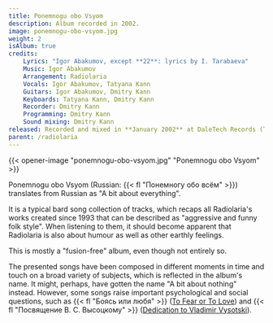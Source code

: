 ```yaml
---
title: Ponemnogu obo Vsyom
description: Album recorded in 2002.
image: ponemnogu-obo-vsyom.jpg
weight: 2
isAlbum: true
credits:
    Lyrics: "Igor Abakumov, except **22**: lyrics by I. Tarabaeva"
    Music: Igor Abakumov
    Arrangement: Radiolaria
    Vocals: Igor Abakumov, Tatyana Kann
    Guitars: Igor Abakumov, Dmitry Kann
    Keyboards: Tatyana Kann, Dmitry Kann
    Recorder: Dmitry Kann
    Programming: Dmitry Kann
    Sound mixing: Dmitry Kann
released: Recorded and mixed in **January 2002** at DaleTech Records (Tyumen, Russia). It has never been officially released by any label.
parent: /radiolaria
---
```


{{< opener-image "ponemnogu-obo-vsyom.jpg" "Ponemnogu obo Vsyom" >}}

Ponemnogu obo Vsyom (Russian: {{< fl "Понемногу обо всём" >}}) translates from Russian as "A bit about everything".

It is a typical bard song collection of tracks, which recaps all Radiolaria's works created since 1993 that can be described as "aggressive and funny folk style". When listening to them, it should become apparent that Radiolaria is also about humour as well as other earthly feelings.

This is mostly a "fusion-free" album, even though not entirely so.

The presented songs have been composed in different moments in time and touch on a broad variety of subjects, which is reflected in the album's name. It might, perhaps, have gotten the name "A bit about nothing" instead. However, some songs raise important psychological and social questions, such as {{< fl "Боясь или любя" >}} ([To Fear or To Love](/radiolaria/tracks/027)) and {{< fl "Посвящение В. С. Высоцкому" >}} ([Dedication to Vladimir Vysotski](/radiolaria/tracks/044)).
